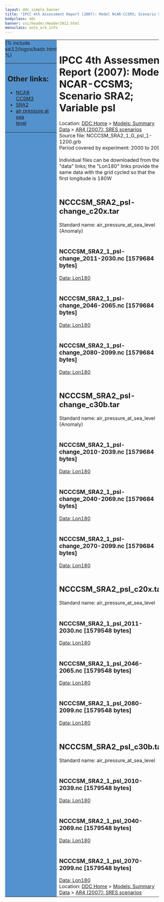 ```yaml
---
layout: ddc_simple_banner
title: "IPCC 4th Assessment Report (2007): Model NCAR-CCSM3; Scenario SRA2; Variable psl"
bodyclass: ddc
banner: ssi/header/Header2012.html
menuclass: auto_ar4_info
---
```



<table width="100%" border="0" cellspacing="0" cellpadding="0" style="border-collapse: collapse;">
<tr style="margin:0;padding:0;border:0;">
<td style="margin:0;padding:0;border:0;height:1pt;width:150pt;background:#5492CD;" valign="top" >

<div id="lh-col2" class="auto_ar4_info">
<table class="menumain" bgcolor="#5492CD" cellspacing="0" width="100%" border="0">
<tr><td>
<h2> Other links:</h2>
<ul>
<li><a href="/auto/ar4/model-NCAR-CCSM3.html">NCAR<br/>CCSM3</a></li>
<li><a href="/auto/ar4/scenario-SRA2.html">SRA2</a></li>
<li><a href="/auto/ar4/var-air_pressure_at_sea_level.html">air pressure at sea<br/> level</a></li>
</ul>
</td></tr>
{% include ssi12/logos/badc.html %}
</table>
</div>
</td>
<td><h1>IPCC 4th Assessment Report (2007): Model NCAR-CCSM3; Scenario SRA2; Variable psl</h1>

<!-- Breadcrumb1 -->
<div id="breadcrumb1" align="left">
Location: <a href="/index.html">DDC Home</a> > <a href="/sim/gcm_clim/">Models: Summary Data</a>
> <a href="/sim/gcm_clim/SRES_AR4/index.html">AR4 (2007): SRES scenarios</a>
</div>
<!-- End of Breadcrumb1 -->Source file: NCCCSM_SRA2_1_G_psl_1-1200.grb
<br/>
Period covered by experiment: 2000 to 2099<br/>
<br/>Individual files can be downloaded from the "data" links; the "Lon180" links provide the same data
         with the grid cycled so that the first longitude is 180W<br/>
<br/><h2>NCCCSM_SRA2_psl-change_c20x.tar</h2>
Standard name: air_pressure_at_sea_level (Anomaly)<br>
<br/><h3>NCCCSM_SRA2_1_psl-change_2011-2030.nc [1579684 bytes]</h3>
<a href="/cgi-bin/downl/ar4_nc/psl/NCCCSM_SRA2_1_psl-change_2011-2030.nc">Data; </a><a href="/cgi-bin/downl/ar4_nc/psl/NCCCSM_SRA2_1_psl-change_2011-2030.cyto180.nc"> Lon180</a><br/>
<br/><h3>NCCCSM_SRA2_1_psl-change_2046-2065.nc [1579684 bytes]</h3>
<a href="/cgi-bin/downl/ar4_nc/psl/NCCCSM_SRA2_1_psl-change_2046-2065.nc">Data; </a><a href="/cgi-bin/downl/ar4_nc/psl/NCCCSM_SRA2_1_psl-change_2046-2065.cyto180.nc"> Lon180</a><br/>
<br/><h3>NCCCSM_SRA2_1_psl-change_2080-2099.nc [1579684 bytes]</h3>
<a href="/cgi-bin/downl/ar4_nc/psl/NCCCSM_SRA2_1_psl-change_2080-2099.nc">Data; </a><a href="/cgi-bin/downl/ar4_nc/psl/NCCCSM_SRA2_1_psl-change_2080-2099.cyto180.nc"> Lon180</a><br/>
<br/><h2>NCCCSM_SRA2_psl-change_c30b.tar</h2>
Standard name: air_pressure_at_sea_level (Anomaly)<br>
<br/><h3>NCCCSM_SRA2_1_psl-change_2010-2039.nc [1579684 bytes]</h3>
<a href="/cgi-bin/downl/ar4_nc/psl/NCCCSM_SRA2_1_psl-change_2010-2039.nc">Data; </a><a href="/cgi-bin/downl/ar4_nc/psl/NCCCSM_SRA2_1_psl-change_2010-2039.cyto180.nc"> Lon180</a><br/>
<br/><h3>NCCCSM_SRA2_1_psl-change_2040-2069.nc [1579684 bytes]</h3>
<a href="/cgi-bin/downl/ar4_nc/psl/NCCCSM_SRA2_1_psl-change_2040-2069.nc">Data; </a><a href="/cgi-bin/downl/ar4_nc/psl/NCCCSM_SRA2_1_psl-change_2040-2069.cyto180.nc"> Lon180</a><br/>
<br/><h3>NCCCSM_SRA2_1_psl-change_2070-2099.nc [1579684 bytes]</h3>
<a href="/cgi-bin/downl/ar4_nc/psl/NCCCSM_SRA2_1_psl-change_2070-2099.nc">Data; </a><a href="/cgi-bin/downl/ar4_nc/psl/NCCCSM_SRA2_1_psl-change_2070-2099.cyto180.nc"> Lon180</a><br/>
<br/><h2>NCCCSM_SRA2_psl_c20x.tar</h2>
Standard name: air_pressure_at_sea_level<br>
<br/><h3>NCCCSM_SRA2_1_psl_2011-2030.nc [1579548 bytes]</h3>
<a href="/cgi-bin/downl/ar4_nc/psl/NCCCSM_SRA2_1_psl_2011-2030.nc">Data; </a><a href="/cgi-bin/downl/ar4_nc/psl/NCCCSM_SRA2_1_psl_2011-2030.cyto180.nc"> Lon180</a><br/>
<br/><h3>NCCCSM_SRA2_1_psl_2046-2065.nc [1579548 bytes]</h3>
<a href="/cgi-bin/downl/ar4_nc/psl/NCCCSM_SRA2_1_psl_2046-2065.nc">Data; </a><a href="/cgi-bin/downl/ar4_nc/psl/NCCCSM_SRA2_1_psl_2046-2065.cyto180.nc"> Lon180</a><br/>
<br/><h3>NCCCSM_SRA2_1_psl_2080-2099.nc [1579548 bytes]</h3>
<a href="/cgi-bin/downl/ar4_nc/psl/NCCCSM_SRA2_1_psl_2080-2099.nc">Data; </a><a href="/cgi-bin/downl/ar4_nc/psl/NCCCSM_SRA2_1_psl_2080-2099.cyto180.nc"> Lon180</a><br/>
<br/><h2>NCCCSM_SRA2_psl_c30b.tar</h2>
Standard name: air_pressure_at_sea_level<br>
<br/><h3>NCCCSM_SRA2_1_psl_2010-2039.nc [1579548 bytes]</h3>
<a href="/cgi-bin/downl/ar4_nc/psl/NCCCSM_SRA2_1_psl_2010-2039.nc">Data; </a><a href="/cgi-bin/downl/ar4_nc/psl/NCCCSM_SRA2_1_psl_2010-2039.cyto180.nc"> Lon180</a><br/>
<br/><h3>NCCCSM_SRA2_1_psl_2040-2069.nc [1579548 bytes]</h3>
<a href="/cgi-bin/downl/ar4_nc/psl/NCCCSM_SRA2_1_psl_2040-2069.nc">Data; </a><a href="/cgi-bin/downl/ar4_nc/psl/NCCCSM_SRA2_1_psl_2040-2069.cyto180.nc"> Lon180</a><br/>
<br/><h3>NCCCSM_SRA2_1_psl_2070-2099.nc [1579548 bytes]</h3>
<a href="/cgi-bin/downl/ar4_nc/psl/NCCCSM_SRA2_1_psl_2070-2099.nc">Data; </a><a href="/cgi-bin/downl/ar4_nc/psl/NCCCSM_SRA2_1_psl_2070-2099.cyto180.nc"> Lon180</a><br/>
<!-- Breadcrumb2 -->
<div id="breadcrumb2" align="left">
Location: <a href="/index.html">DDC Home</a> > <a href="/sim/gcm_clim/">Models: Summary Data</a>
> <a href="/sim/gcm_clim/SRES_AR4/index.html">AR4 (2007): SRES scenarios</a>
</div>
<!-- End of Breadcrumb2 --></td></tr></table>
